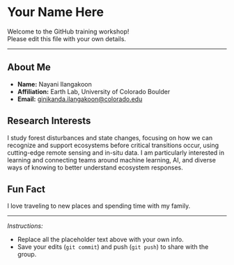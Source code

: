 # Your Name Here

Welcome to the GitHub training workshop!  
Please edit this file with your own details.

---

## About Me
- **Name:** Nayani Ilangakoon 
- **Affiliation:** Earth Lab, University of Colorado Boulder  
- **Email:** ginikanda.ilangakoon@colorado.edu  

## Research Interests
I study forest disturbances and state changes, focusing on how we can recognize and support ecosystems before critical transitions occur, using cutting-edge remote sensing and in-situ data. I am particularly interested in learning and connecting teams around machine learning, AI, and diverse ways of knowing to better understand ecosystem responses.  

## Fun Fact
I love traveling to new places and spending time with my family. 

---

*Instructions:*  
- Replace all the placeholder text above with your own info.  
- Save your edits (`git commit`) and push (`git push`) to share with the group.  
